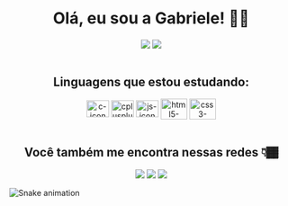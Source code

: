 <h1 align="center">Olá, eu sou a Gabriele! 👩🏾</h1> 

<div style="display: inline_block" align="center">
   <img align="center" src="https://github-readme-stats.vercel.app/api?username=gabrieleglvs&show_icons=true&theme=tokyonight"/>
   <img align="center" src="https://github-readme-stats.vercel.app/api/top-langs/?username=gabrieleglvs&layout=compact" />
</div>

<br>

<div style="display: inline_block" align="center">
  <h2 align="center">Linguagens que estou estudando:</h2>
 
  <img align="center" height="30" width="40" alt="c-icon" src="https://cdn.jsdelivr.net/gh/devicons/devicon/icons/c/c-plain.svg" />
  <img align="center" height="30" width="40" alt="cplusplus-icon"  src="https://cdn.jsdelivr.net/gh/devicons/devicon/icons/cplusplus/cplusplus-plain.svg" />
  <img align="center" height="30" width="40" alt="js-icon" src="https://cdn.jsdelivr.net/gh/devicons/devicon/icons/javascript/javascript-original.svg" />
  <img align="center" height="37" width="47" alt="html5-icon" src="https://cdn.jsdelivr.net/gh/devicons/devicon/icons/html5/html5-plain-wordmark.svg" />
  <img align="center" height="37" width="47" alt="css3-icon" src="https://cdn.jsdelivr.net/gh/devicons/devicon/icons/css3/css3-plain-wordmark.svg" />          
</div>

<br>

<div style="display: inline_block" align="center">
  <h2 align="center">Você também me encontra nessas redes 👇🏾</h2>
  
  <a href = "mailto: gabriele.g.contato@gmail.com"><img src="https://img.shields.io/badge/Gmail-D14836?style=for-the-badge&logo=gmail&logoColor=white"></a>
  <a href = "https://www.linkedin.com/in/gabrielegon%C3%A7alves/"><img src="https://img.shields.io/badge/LinkedIn-0077B5?style=for-the-badge&logo=linkedin&logoColor=white"></a>
  <a href = "https://www.instagram.com/gabriele.glvs/"><img src="https://img.shields.io/badge/Instagram-E4405F?style=for-the-badge&logo=instagram&logoColor=white"></a>
</div>

![Snake animation](https://github.com/gabrieleglvs/gabrieleglvs/blob/output/github-contribution-grid-snake.svg)

